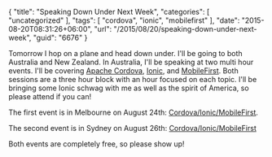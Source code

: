 {
	"title": "Speaking Down Under Next Week",
	"categories": [
		"uncategorized"
	],
	"tags": [
		"cordova",
		"ionic",
		"mobilefirst"
	],
	"date": "2015-08-20T08:31:26+06:00",
	"url": "/2015/08/20/speaking-down-under-next-week",
	"guid": "6676"
}

Tomorrow I hop on a plane and head down under. I'll be going to both Australia and New Zealand. In Australia, I'll be speaking at two multi hour events. I'll be covering <a href="http://cordova.apache.org">Apache Cordova</a>, <a href="http://www.ionicframework.com">Ionic</a>, and <a href="https://ibm.biz/BluemixMobileFirst">MobileFirst</a>. Both sessions are a three hour block with an hour focused on each topic.  I'll be bringing some Ionic schwag with me as well as the spirit of America, so please attend if you can!

The first event is in Melbourne on August 24th: <a href="http://www.meetup.com/Melbourne-IBM-Open-Cloud-Meetup/events/224710657/">Cordova/Ionic/MobileFirst</a>.

The second event is in Sydney on August 26th: <a href="http://www.meetup.com/Sydney-IBM-Open-Cloud-Meetup/events/224710686/">Cordova/Ionic/MobileFirst</a>

Both events are completely free, so please show up!

